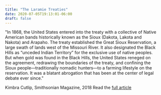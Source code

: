```yaml
---
title: "The Laramie Treaties"
date: 2020-07-05T19:13:01-06:00
draft: false
---
```


"In 1868, the United States entered into the treaty with a collective of Native American bands historically known as the Sioux (Dakota, Lakota and Nakota) and Arapaho. The treaty established the Great Sioux Reservation, a large swath of lands west of the Missouri River. It also designated the Black Hills as “unceded Indian Territory” for the exclusive use of native peoples. But when gold was found in the Black Hills, the United States reneged on the agreement, redrawing the boundaries of the treaty, and confining the Sioux people—traditionally nomadic hunters—to a farming lifestyle on the reservation. It was a blatant abrogation that has been at the center of legal debate ever since."

Kimbra Cutlip, Smithsonian Magazine, 2018
Read the [full article](https://www.smithsonianmag.com/smithsonian-institution/1868-two-nations-made-treaty-us-broke-it-and-plains-indian-tribes-are-still-seeking-justice-180970741/)